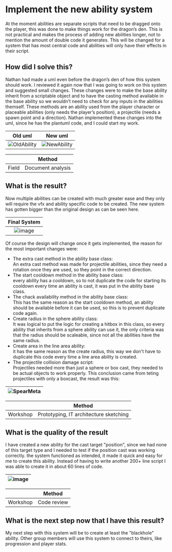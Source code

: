 # Implement the new ability system
At the moment abilities are separate scripts that need to be dragged onto the player, this was done to make things work for the dragon’s den. This is not practical and makes the process of adding new abilities longer, not to mention the amount of double code it generates. This will be changed for a system that has most central code and abilities will only have their effects in their script.
## How did I solve this?
Nathan had made a uml even before the dragon’s den of how this system should work. I reviewed it again now that I was going to work on this system and suggested small changes. These changes were to make the base ability inherit from a scriptable object and to have the casting method available in the base ability so we wouldn’t need to check for any inputs in the abilities themself. These methods are an ability used from the player character or placeable abilities (only needs the player’s position), a projectile (needs a spawn point and a direction). Nathan implemented these changes into the uml, since he has the plantuml code, and I could start my work.

|Old uml|New uml|
|:-----:|:-----:|
|![OldAbility](https://github.com/Timsel1/S6-Portfolio/assets/90602424/fed9ecc0-c762-4a81-89e7-b3babfb6f18d)|![NewAbility](https://github.com/Timsel1/S6-Portfolio/assets/90602424/73526a35-0ad9-486d-b066-604f3f982607)|

|  |Method|
|:-|:----:|
|Field|Document analysis|

## What is the result?
Now multiple abilities can be created with much greater ease and they only will require the vfx and ability specific code to be created.
The new system has gotten bigger than the original design as can be seen here.

|Final System|
|:----------:|
|![image](https://github.com/Timsel1/S6-Portfolio/assets/90602424/9ab5cb67-db19-46e9-8d52-b93f823931c2)|

Of course the design will change once it gets implemented, the reason for the most important changes were:
- The extra cast method in the ability base class:  
An extra cast method was made for projectile abilities, since they need a rotation once they are used, so they point in the correct direction.
- The start cooldown method in the ability base class:  
every ability has a cooldown, so to not duplicate the code for starting its cooldown every time an ability is cast, it was put in the ability base class.
- The chack availability method in the ability base class:  
This has the same reason as the start cooldown method, an ability should be available before it can be used, so this is to prevent duplicate code again.
- Create radius in the sphere ability class:  
It was logical to put the logic for creating a hitbox in this class, so every ability that inherits from a sphere ability can use it, the only criteria was that the radius should be scaleable, since not all the abilities have the same radius.
- Create area in the line area ability:  
it has the same reason as the create radius, this way we don't have to duplicate this code every time a line area ability is created.
- The projectile collision damage script:  
Projectiles needed more than just a sphere or box cast, they needed to be actual objects to work properly. This conclusion came from teting projectiles with only a boxcast, the result was this:

|![SpearMeta](https://github.com/Timsel1/S6-Portfolio/assets/90602424/7201aafa-9eca-4118-a568-06f4fa84081c)|
|:-:|

|  |Method|
|:-|:----:|
|Workshop|Prototyping, IT architecture sketching|


## What is the quality of the result
I have created a new ability for the cast target "position", since we had none of this target type and I needed to test if the position cast was working correctly. the system functioned as intended, it made it quick and easy for me to create this ability. Instead of having to write another 200+ line script I was able to create it in about 60 lines of code.

|![image](https://github.com/Timsel1/S6-Portfolio/assets/90602424/7dee347e-aa78-43a2-89b3-49133ea366d1)|
|:-:|

|  |Method|
|:-|:----:|
|Workshop|Code review|

## What is the next step now that I have this result?
My next step with this system will be to create at least the "blackhole" ability. Other group members will use this system to connect to theirs, like progression and player stats.

